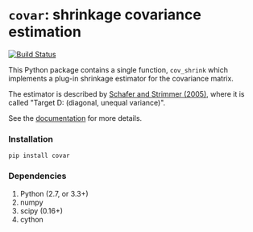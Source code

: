 `covar`: shrinkage covariance estimation
=======================================
[![Build Status](https://travis-ci.org/rmcgibbo/covar.svg?branch=master)](https://travis-ci.org/rmcgibbo/covar)


This Python package contains a single function, `cov_shrink` which implements
a plug-in shrinkage estimator for the covariance matrix.

The estimator is described by [Schafer and Strimmer (2005)](http://www.degruyter.com/view/j/sagmb.2005.4.1/sagmb.2005.4.1.1175/sagmb.2005.4.1.1175.xml>),
where it is called "Target D: (diagonal, unequal variance)".

See the [documentation](https://pythonhosted.org/covar/) for more details.

### Installation

```
pip install covar
```

### Dependencies
1. Python (2.7, or 3.3+)
2. numpy
3. scipy (0.16+)
4. cython
